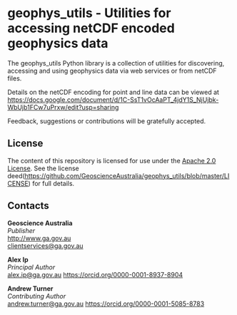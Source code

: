 # geophys_utils - Utilities for accessing netCDF encoded geophysics data
The geophys_utils Python library is a collection of utilities for discovering, accessing and using geophysics data via web services or from netCDF files.

Details on the netCDF encoding for point and line data can be viewed at https://docs.google.com/document/d/1C-SsT1vOcAaPT_4jdY1S_NjUjbk-WbUjb1FCw7uPrxw/edit?usp=sharing

Feedback, suggestions or contributions will be gratefully accepted.

## License
The content of this repository is licensed for use under the [Apache 2.0 License](http://www.apache.org/licenses/LICENSE-2.0). See the license deed(https://github.com/GeoscienceAustralia/geophys_utils/blob/master/LICENSE) for full details.

## Contacts
**Geoscience Australia**  
*Publisher*  
<http://www.ga.gov.au>  
<clientservices@ga.gov.au>  

**Alex Ip**  
*Principal Author*  
<alex.ip@ga.gov.au>
<https://orcid.org/0000-0001-8937-8904>


**Andrew Turner**  
*Contributing Author*  
<andrew.turner@ga.gov.au>
<https://orcid.org/0000-0001-5085-8783>
